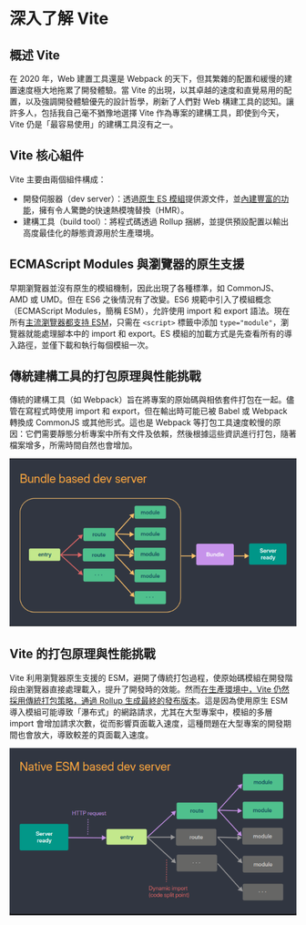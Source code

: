 # 深入了解 Vite

## 概述 Vite

在 2020 年，Web 建置工具還是 Webpack 的天下，但其繁雜的配置和緩慢的建置速度極大地拖累了開發體驗。當 Vite 的出現，以其卓越的速度和直覺易用的配置，以及強調開發體驗優先的設計哲學，刷新了人們對 Web 構建工具的認知。讓許多人，包括我自己毫不猶豫地選擇 Vite 作為專案的建構工具，即使到今天，Vite 仍是「最容易使用」的建構工具沒有之一。

## Vite 核心組件

Vite 主要由兩個組件構成：

- 開發伺服器（dev server）：透過[原生 ES 模組](https://developer.mozilla.org/en-US/docs/Web/JavaScript/Guide/Modules)提供源文件，並[內建豐富的功能](https://vitejs.dev/guide/features.html)，擁有令人驚艷的快速熱模塊替換（HMR）。
- 建構工具（build tool）：將程式碼透過 Rollup 捆綁，並提供預設配置以輸出高度最佳化的靜態資源用於生產環境。

## ECMAScript Modules 與瀏覽器的原生支援

早期瀏覽器並沒有原生的模組機制，因此出現了各種標準，如 CommonJS、AMD 或 UMD。但在 ES6 之後情況有了改變。ES6 規範中引入了模組概念（ECMAScript Modules，簡稱 ESM），允許使用 import 和 export 語法。現在所有[主流瀏覽器都支持 ESM](https://caniuse.com/?search=esm)，只需在 `<script>` 標籤中添加 `type="module"`，瀏覽器就能處理腳本中的 import 和 export。ES 模組的加載方式是先查看所有的導入路徑，並僅下載和執行每個模組一次。

## 傳統建構工具的打包原理與性能挑戰

傳統的建構工具（如 Webpack）旨在將專案的原始碼與相依套件打包在一起。儘管在寫程式時使用 import 和 export，但在輸出時可能已被 Babel 或 Webpack 轉換成 CommonJS 或其他形式。這也是 Webpack 等打包工具速度較慢的原因：它們需要靜態分析專案中所有文件及依賴，然後根據這些資訊進行打包，隨著檔案增多，所需時間自然也會增加。

![bundle based dev server](./image/bundle-based-dev-server.png)

## Vite 的打包原理與性能挑戰

Vite 利用瀏覽器原生支援的 ESM，避開了傳統打包過程，使原始碼模組在開發階段由瀏覽器直接處理載入，提升了開發時的效能。然而[在生產環境中，Vite 仍然採用傳統打包策略，通過 Rollup 生成最終的發布版本](https://vitejs.dev/guide/why.html#why-bundle-for-production)。這是因為使用原生 ESM 導入模組可能導致「瀑布式」的網路請求，尤其在大型專案中，模組的多層 import 會增加請求次數，從而影響頁面載入速度，這種問題在大型專案的開發期間也會放大，導致較差的頁面載入速度。

![native esm based dev server](./image/native-esm-based-dev-server.png)
